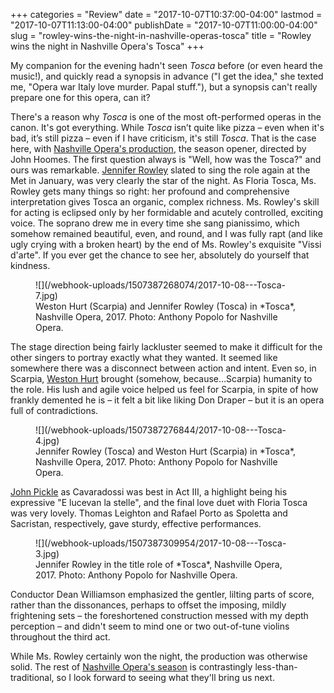 +++
categories = "Review"
date = "2017-10-07T10:37:00-04:00"
lastmod = "2017-10-07T11:13:00-04:00"
publishDate = "2017-10-07T11:00:00-04:00"
slug = "rowley-wins-the-night-in-nashville-operas-tosca"
title = "Rowley wins the night in Nashville Opera&#039;s Tosca"
+++

My companion for the evening hadn't seen *Tosca* before (or even heard the music!), and quickly read a synopsis in advance ("I get the idea," she texted me, "Opera war Italy love murder. Papal stuff."), but a synopsis can't really prepare one for this opera, can it? 

There's a reason why *Tosca* is one of the most oft-performed operas in the canon. It's got everything. While *Tosca* isn’t quite like pizza – even when it's bad, it’s still pizza – even if I have criticism, it's still *Tosca*. That is the case here, with [Nashville Opera's production](http://www.nashvilleopera.org/tosca-copy/), the season opener, directed by John Hoomes. The first question always is "Well, how was the Tosca?" and ours was remarkable. [Jennifer Rowley](/talking-with-singers-jennifer-rowley/) slated to sing the role again at the Met in January, was very clearly the star of the night. As Floria Tosca, Ms. Rowley gets many things so right: her profound and comprehensive interpretation gives Tosca an organic, complex richness. Ms. Rowley's skill for acting is eclipsed only by her formidable and acutely controlled, exciting voice. The soprano drew me in every time she sang pianissimo, which somehow remained beautiful, even, and round, and I was fully rapt (and like ugly crying with a broken heart) by the end of Ms. Rowley's exquisite "Vissi d'arte". If you ever get the chance to see her, absolutely do yourself that kindness.

<figure data-type="image">
![](/webhook-uploads/1507387268074/2017-10-08---Tosca-7.jpg)
<figcaption>Weston Hurt (Scarpia) and Jennifer Rowley (Tosca) in *Tosca*, Nashville Opera, 2017. Photo: Anthony Popolo for Nashville Opera.</figcaption>
</figure>

The stage direction being fairly lackluster seemed to make it difficult for the other singers to portray exactly what they wanted. It seemed like somewhere there was a disconnect between action and intent. Even so, in Scarpia, [Weston Hurt](/scene/people/weston-hurt/) brought (somehow, because…Scarpia) humanity to the role. His lush and agile voice helped us feel for Scarpia, in spite of how frankly demented he is – it felt a bit like liking Don Draper – but it is an opera full of contradictions. 

<figure data-type="image">
![](/webhook-uploads/1507387276844/2017-10-08---Tosca-4.jpg)
<figcaption>Jennifer Rowley (Tosca) and Weston Hurt (Scarpia) in *Tosca*, Nashville Opera, 2017. Photo: Anthony Popolo for Nashville Opera.</figcaption>
</figure>

[John Pickle](/scene/people/john-pickle/) as Cavaradossi was best in Act III, a highlight being his expressive "E lucevan la stelle", and the final love duet with Floria Tosca was very lovely. Thomas Leighton and Rafael Porto as Spoletta and Sacristan, respectively, gave sturdy,
effective performances. 

<figure data-type="image">
![](/webhook-uploads/1507387309954/2017-10-08---Tosca-3.jpg)
<figcaption>Jennifer Rowley in the title role of *Tosca*, Nashville Opera, 2017. Photo: Anthony Popolo for Nashville Opera.</figcaption>
</figure>

Conductor Dean Williamson emphasized the gentler, lilting parts of score, rather than the dissonances, perhaps to offset the imposing, mildly frightening sets – the foreshortened construction messed with my depth perception – and didn't seem to mind one or two out-of-tune violins throughout the third act.

While Ms. Rowley certainly won the night, the production was otherwise solid. The rest of [Nashville Opera's season](http://www.nashvilleopera.org/201718overview) is contrastingly less-than-traditional, so I look forward to seeing what they'll bring us next.
